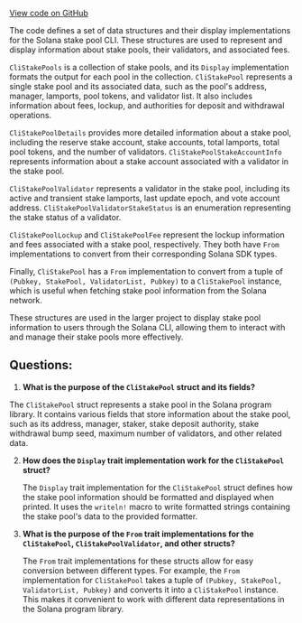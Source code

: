 [View code on GitHub](https://github.com/solana-labs/solana-program-library/stake-pool/cli/src/output.rs)

The code defines a set of data structures and their display implementations for the Solana stake pool CLI. These structures are used to represent and display information about stake pools, their validators, and associated fees.

`CliStakePools` is a collection of stake pools, and its `Display` implementation formats the output for each pool in the collection. `CliStakePool` represents a single stake pool and its associated data, such as the pool's address, manager, lamports, pool tokens, and validator list. It also includes information about fees, lockup, and authorities for deposit and withdrawal operations.

`CliStakePoolDetails` provides more detailed information about a stake pool, including the reserve stake account, stake accounts, total lamports, total pool tokens, and the number of validators. `CliStakePoolStakeAccountInfo` represents information about a stake account associated with a validator in the stake pool.

`CliStakePoolValidator` represents a validator in the stake pool, including its active and transient stake lamports, last update epoch, and vote account address. `CliStakePoolValidatorStakeStatus` is an enumeration representing the stake status of a validator.

`CliStakePoolLockup` and `CliStakePoolFee` represent the lockup information and fees associated with a stake pool, respectively. They both have `From` implementations to convert from their corresponding Solana SDK types.

Finally, `CliStakePool` has a `From` implementation to convert from a tuple of `(Pubkey, StakePool, ValidatorList, Pubkey)` to a `CliStakePool` instance, which is useful when fetching stake pool information from the Solana network.

These structures are used in the larger project to display stake pool information to users through the Solana CLI, allowing them to interact with and manage their stake pools more effectively.
## Questions: 
 1. **What is the purpose of the `CliStakePool` struct and its fields?**

   The `CliStakePool` struct represents a stake pool in the Solana program library. It contains various fields that store information about the stake pool, such as its address, manager, staker, stake deposit authority, stake withdrawal bump seed, maximum number of validators, and other related data.

2. **How does the `Display` trait implementation work for the `CliStakePool` struct?**

   The `Display` trait implementation for the `CliStakePool` struct defines how the stake pool information should be formatted and displayed when printed. It uses the `writeln!` macro to write formatted strings containing the stake pool's data to the provided formatter.

3. **What is the purpose of the `From` trait implementations for the `CliStakePool`, `CliStakePoolValidator`, and other structs?**

   The `From` trait implementations for these structs allow for easy conversion between different types. For example, the `From` implementation for `CliStakePool` takes a tuple of `(Pubkey, StakePool, ValidatorList, Pubkey)` and converts it into a `CliStakePool` instance. This makes it convenient to work with different data representations in the Solana program library.